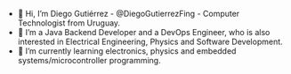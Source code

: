 - 👋 Hi, I’m Diego Gutiérrez - @DiegoGutierrezFing - Computer Technologist from Uruguay. 
- 👀 I’m a Java Backend Developer and a DevOps Engineer, who is also interested in Electrical Engineering, Physics and Software Development.
- 🌱 I’m currently learning electronics, physics and embedded systems/microcontroller programming.

<!---
DiegoGutierrezFing/DiegoGutierrezFing is a ✨ special ✨ repository because its `README.md` (this file) appears on your GitHub profile.
You can click the Preview link to take a look at your changes.
--->

